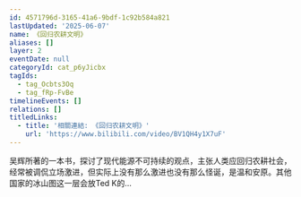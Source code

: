 ```yaml
---
id: 4571796d-3165-41a6-9bdf-1c92b584a821
lastUpdated: '2025-06-07'
name: 《回归农耕文明》
aliases: []
layer: 2
eventDate: null
categoryId: cat_p6yJicbx
tagIds:
  - tag_Ocbts3Oq
  - tag_fRp-FvBe
timelineEvents: []
relations: []
titledLinks:
  - title: '相關連結: 《回归农耕文明》'
    url: 'https://www.bilibili.com/video/BV1QH4y1X7uF'
---
```

吴辉所著的一本书，探讨了现代能源不可持续的观点，主张人类应回归农耕社会，经常被调侃立场激进，但实际上没有那么激进也没有那么怪诞，是温和安原。其他国家的冰山图这一层会放Ted K的…
